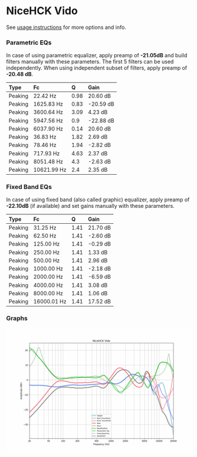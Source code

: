 # NiceHCK Vido
See [usage instructions](https://github.com/jaakkopasanen/AutoEq#usage) for more options and info.

### Parametric EQs
In case of using parametric equalizer, apply preamp of **-21.05dB** and build filters manually
with these parameters. The first 5 filters can be used independently.
When using independent subset of filters, apply preamp of **-20.48 dB**.

| Type    | Fc          |    Q | Gain      |
|:--------|:------------|:-----|:----------|
| Peaking | 22.42 Hz    | 0.98 | 20.60 dB  |
| Peaking | 1625.83 Hz  | 0.83 | -20.59 dB |
| Peaking | 3600.64 Hz  | 3.09 | 4.23 dB   |
| Peaking | 5947.56 Hz  | 0.9  | -22.88 dB |
| Peaking | 6037.90 Hz  | 0.14 | 20.60 dB  |
| Peaking | 36.83 Hz    | 1.82 | 2.69 dB   |
| Peaking | 78.46 Hz    | 1.94 | -2.82 dB  |
| Peaking | 717.93 Hz   | 4.63 | 2.37 dB   |
| Peaking | 8051.48 Hz  | 4.3  | -2.63 dB  |
| Peaking | 10621.99 Hz | 2.4  | 2.35 dB   |

### Fixed Band EQs
In case of using fixed band (also called graphic) equalizer, apply preamp of **-22.10dB**
(if available) and set gains manually with these parameters.

| Type    | Fc          |    Q | Gain     |
|:--------|:------------|:-----|:---------|
| Peaking | 31.25 Hz    | 1.41 | 21.70 dB |
| Peaking | 62.50 Hz    | 1.41 | -2.60 dB |
| Peaking | 125.00 Hz   | 1.41 | -0.29 dB |
| Peaking | 250.00 Hz   | 1.41 | 1.33 dB  |
| Peaking | 500.00 Hz   | 1.41 | 2.96 dB  |
| Peaking | 1000.00 Hz  | 1.41 | -2.18 dB |
| Peaking | 2000.00 Hz  | 1.41 | -6.59 dB |
| Peaking | 4000.00 Hz  | 1.41 | 3.08 dB  |
| Peaking | 8000.00 Hz  | 1.41 | 1.06 dB  |
| Peaking | 16000.01 Hz | 1.41 | 17.52 dB |

### Graphs
![](./NiceHCK%20Vido.png)